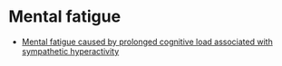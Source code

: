 # Mental fatigue
- [Mental fatigue caused by prolonged cognitive load associated with sympathetic hyperactivity](https://www.ncbi.nlm.nih.gov/pmc/articles/PMC3113724/)